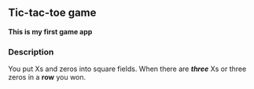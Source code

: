 ## Tic-tac-toe game

**This is my first game app**

### Description

You put Xs and zeros into square fields. When there are ***three*** Xs or three zeros in a **row** you won.




